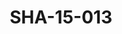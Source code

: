 ---
pid: SHA-15-013
title: SHA-15-013
language: ar
collection: شرحبيل احمد
original_label: 
rights: شرحبيل احمد
location_of_original: شرحبيل احمد
photographer_or_studio: 
scanned_from: photograph 12.1 by 16.6
_date: '1962'
location: أثيوبيا، اديس ابابا
description: شرحبيل احمد وفرقته وموظفين من السفارة السوداني
additional_notes: 
permission_display: 'yes'
on_server: 'no'
on_website: 'no'
permalink: /archive/ar/sha-15-013.html
layout: photo-page
---